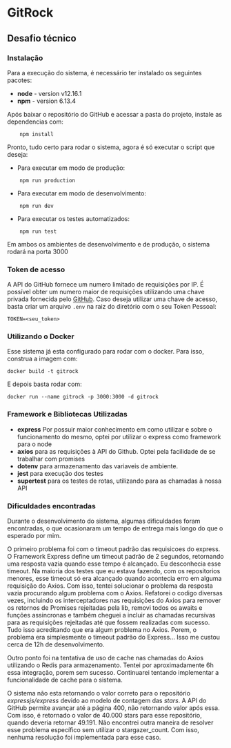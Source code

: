 # GitRock
## Desafio técnico

### Instalação
Para a execução do sistema, é necessário ter instalado os seguintes pacotes:
* **node** - version v12.16.1
* **npm** - version 6.13.4

Após baixar o repositório do GitHub e acessar a pasta do projeto, instale as dependencias com:
```
    npm install
```

Pronto, tudo certo para rodar o sistema, agora é só executar o script que deseja:
* Para executar em modo de produção:
```
    npm run production
```
* Para executar em modo de desenvolvimento:
```
    npm run dev
```
* Para executar os testes automatizados:
```
    npm run test
```
Em ambos os ambientes de desenvolvimento e de produção, o sistema rodará na porta 3000
### Token de acesso
A API do GitHub fornece um numero limitado de requisições por IP. É possível obter um numero maior de requisições utilizando uma chave privada fornecida pelo [GitHub](https://github.com/settings/tokens).
Caso deseja utilizar uma chave de acesso, basta criar um arquivo ```.env``` na raiz do diretório com o seu Token Pessoal:
```
TOKEN=<seu_token>
``` 

### Utilizando o Docker
Esse sistema já esta configurado para rodar com o docker. Para isso, construa a imagem com:
```
docker build -t gitrock
```
E depois basta rodar com:
```
docker run --name gitrock -p 3000:3000 -d gitrock
```


### Framework e Bibliotecas Utilizadas
* **express** Por possuir maior conhecimento em como utilizar e sobre o funcionamento do mesmo, optei por utilizar o express como framework para o node
* **axios** para as requisições à API do Github. Optei pela facilidade de se trabalhar com promises
* **dotenv** para armazenamento das variaveis de ambiente.
* **jest** para execução dos testes
* **supertest** para os testes de rotas, utilizando para as chamadas à nossa API

### Dificuldades encontradas
Durante o desenvolvimento do sistema, algumas dificuldades foram encontradas, o que ocasionaram um tempo de entrega mais longo do que o esperado por mim. 

O primeiro problema foi com o timeout padrão das requisicoes do express. O Framework Express define um timeout padrão de 2 segundos, retornando uma resposta vazia quando esse tempo é alcançado. Eu desconhecia esse timeout. Na maioria dos testes que eu estava fazendo, com os repositorios menores, esse timeout só era alcançado quando acontecia erro em alguma requisição do Axios.
Com isso, tentei solucionar o problema da resposta vazia procurando algum problema com o Axios. Refatorei o codigo diversas vezes, incluindo os interceptadores nas requisições do Axios para remover os retornos de Promises rejeitadas pela lib, removi todos os awaits e funções assincronas e também cheguei a incluir as chamadas recursivas para as requisições rejeitadas até que fossem realizadas com sucesso.
Tudo isso acreditando que era algum problema no Axios. Porem, o problema era simplesmente o timeout padrão do Express... Isso me custou cerca de 12h de desenvolvimento.

Outro ponto foi na tentativa de uso de cache nas chamadas do Axios utilizando o Redis para armazenamento. Tentei por aproximadamente 6h essa integração, porem sem sucesso. Continuarei tentando implementar a funcionalidade de cache para o sistema.

O sistema não esta retornando o valor correto para o repositório *expressjs/express* devido ao modelo de contagem das *stars*. A API do GitHub permite avançar até a página 400, não retornando valor após essa. Com isso, é retornado o valor de 40.000 stars para esse repositório, quando deveria retornar 49.191. Não encontrei outra maneira de resolver esse problema específico sem utilizar o stargazer_count. Com isso, nenhuma resolução foi implementada para esse caso.